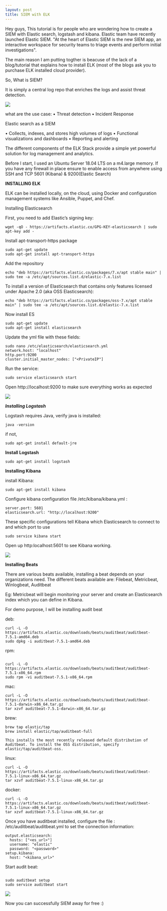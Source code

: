 ```yaml
---
layout: post
title: SIEM with ELK
---
```


Hey guys, This tutorial is for people who are wondering how to create a SIEM with Elastic search, logstash and kibana. Elastic team have recently launched Elastic SIEM. "At the heart of Elastic SIEM is the new SIEM app, an interactive workspace for security teams to triage events and perform initial investigations".

The main reason I am putting togther is beacuse of the lack of a blog/tutorial that explains how to install ELK (most of the blogs ask you to purchase ELK installed cloud provider).

So, What is SIEM? 

It is simply a central log repo that enriches the logs and assist threat detection.


![](/images/2020-1-14-ELK/1.png)

what are the use case:
•	Threat detection 
•	Incident Response

Elastic search as a SIEM 

•	Collects, indexes, and stores high volumes of logs
•	Functional visualizations and dashboards
•	Reporting and alerting 


The different components of the ELK Stack provide a simple yet powerful solution for log management and analytics.

Before I start, I used an Ubuntu Server 18.04 LTS on a m4.large memory. If you have any firewall in place ensure to enable access from anywhere using SSH and TCP 5601 (Kibana) & 9200(Elastic Search)

**INSTALLING ELK**

ELK can be installed locally, on the cloud, using Docker and configuration management systems like Ansible, Puppet, and Chef.

Installing Elasticsearch

First, you need to add Elastic’s signing key:
```
wget -qO - https://artifacts.elastic.co/GPG-KEY-elasticsearch | sudo apt-key add -
```
Install apt-transport-https package

```
sudo apt-get update
sudo apt-get install apt-transport-https
```

Add the repository 

```
echo "deb https://artifacts.elastic.co/packages/7.x/apt stable main" | sudo tee -a /etc/apt/sources.list.d/elastic-7.x.list
```

To install a version of Elasticsearch that contains only features licensed under Apache 2.0 (aka OSS Elasticsearch):

```
echo "deb https://artifacts.elastic.co/packages/oss-7.x/apt stable main" | sudo tee -a /etc/apt/sources.list.d/elastic-7.x.list
```

Now install ES
```
sudo apt-get update
sudo apt-get install elasticsearch
```

Update the yml file with these fields:
```
sudo nano /etc/elasticsearch/elasticsearch.yml
network.host: "localhost"
http.port:9200
cluster.initial_master_nodes: ["<PrivateIP"]
```

Run the service:

```
sudo service elasticsearch start
```

Open http://localhost:9200 to make sure everything works as expected

![](/images/2020-1-14-ELK/2.png)

***Installing Logstash***

Logstash requires Java, verify java is installed:
```
java -version
```

if not,

```
sudo apt-get install default-jre
```


**Install Logstash**
```
sudo apt-get install logstash
```

**Installing Kibana**

install Kibana:
```
sudo apt-get install kibana
```

Configure kibana configuration file /etc/kibana/kibana.yml :
```
server.port: 5601
elasticsearch.url: "http://localhost:9200"
```

These specific configurations tell Kibana which Elasticsearch to connect to and which port to use

```
sudo service kibana start
```

Open up http:localhost:5601 to see Kibana working.

![](/images/2020-1-14-ELK/3.png)

**Installing Beats**

There are various beats available, installing a beat depends on your organizations need. The different beats available are: Filebeat, Metricbeat, Winlogbeat, Auditbeat

Eg: Metricbeat will begin monitoring your server and create an Elasticsearch index which you can define in Kibana.

For demo purpose, I will be installing audit beat 

deb:

```
curl -L -O https://artifacts.elastic.co/downloads/beats/auditbeat/auditbeat-7.5.1-amd64.deb
sudo dpkg -i auditbeat-7.5.1-amd64.deb
```

rpm:
```

curl -L -O https://artifacts.elastic.co/downloads/beats/auditbeat/auditbeat-7.5.1-x86_64.rpm
sudo rpm -vi auditbeat-7.5.1-x86_64.rpm
```
mac:

```
curl -L -O https://artifacts.elastic.co/downloads/beats/auditbeat/auditbeat-7.5.1-darwin-x86_64.tar.gz
tar xzvf auditbeat-7.5.1-darwin-x86_64.tar.gz
```
brew:
```
brew tap elastic/tap
brew install elastic/tap/auditbeat-full

This installs the most recently released default distribution of Auditbeat. To install the OSS distribution, specify elastic/tap/auditbeat-oss.
```
linux:

```
curl -L -O https://artifacts.elastic.co/downloads/beats/auditbeat/auditbeat-7.5.1-linux-x86_64.tar.gz
tar xzvf auditbeat-7.5.1-linux-x86_64.tar.gz
```
docker:

```
curl -L -O https://artifacts.elastic.co/downloads/beats/auditbeat/auditbeat-7.5.1-linux-x86_64.tar.gz
tar xzvf auditbeat-7.5.1-linux-x86_64.tar.gz

```
Once you have auditbeat installed, configure the file : /etc/auditbeat/auditbeat.yml to set the connection information:

```
output.elasticsearch:
  hosts: ["<es_url>"]
  username: "elastic"
  password: "<password>"
setup.kibana:
  host: "<kibana_url>"
```



Start audit beat:

```

sudo auditbeat setup
sudo service auditbeat start
```

![](/images/2020-1-14-ELK/4.png)

Now you can successfully SIEM away for free :) 

